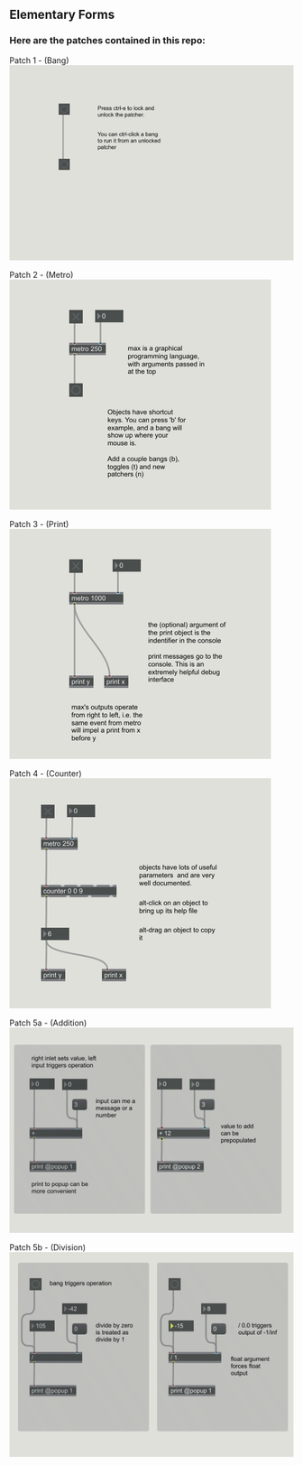 ## Elementary Forms

### Here are the patches contained in this repo:

<!--- ---------------------------- --->
Patch 1 - (Bang)  
![./01_bang.maxpat](./photos/01_bang.png)

<!--- ---------------------------- --->
Patch 2 - (Metro)  
![./02_metro.maxpat](./photos/02_metro.png)

<!--- ---------------------------- --->
Patch 3 - (Print)  
![./03_print.maxpat](./photos/03_print.png)

<!--- ---------------------------- --->
Patch 4 - (Counter)  
![.04_counter.maxpat](./photos/04_counter.png)

<!--- ---------------------------- --->
Patch 5a - (Addition)  
![./05a_math_addition.maxpat](./photos/05a_math_addition.png)

<!--- ---------------------------- --->
Patch 5b - (Division)  
![./05b_math_division.maxpat](./photos/05b_math_division.png)